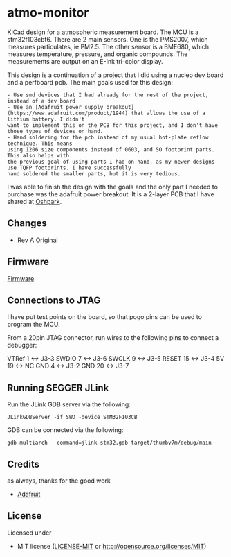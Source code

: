 # atmo-monitor

KiCad design for a atmospheric measurement board. The MCU is a
stm32f103cbt6. There are 2 main sensors. One is the PMS2007, which
measures particulates, ie PM2.5. The other sensor is a BME680, which
measures temperature, pressure, and organic compounds. The
measurements are output on an E-Ink tri-color display.

This design is a continuation of a project that I did using a nucleo dev board
and a perfboard pcb. The main goals used for this design:

    - Use smd devices that I had already for the rest of the project, instead of a dev board
    - Use an [Adafruit power supply breakout](https://www.adafruit.com/product/1944) that allows the use of a lithium battery. I didn't
    want to implement this on the PCB for this project, and I don't have those types of devices on hand.
    - Hand soldering for the pcb instead of my usual hot-plate reflow technique. This means
    using 1206 size components instead of 0603, and SO footprint parts. This also helps with
    the previous goal of using parts I had on hand, as my newer designs use TQFP footprints. I have successfully
    hand soldered the smaller parts, but it is very tedious.

I was able to finish the design with the goals and the only part I needed to purchase was the adafruit power breakout. It
is a 2-layer PCB that I have shared at [Oshpark](https://oshpark.com/shared_projects/oVsTK2Hw).

## Changes

- Rev A
  Original

## Firmware

[Firmware](https://github.com/gpgreen/atmo-monitor-stm32)

## Connections to JTAG

I have put test points on the board, so that pogo pins can be used to program
the MCU.

From a 20pin JTAG connector, run wires to the following pins to connect a debugger:

VTRef 1  <-> J3-3
SWDIO 7  <-> J3-6
SWCLK 9  <-> J3-5
RESET 15 <-> J3-4
5V    19 <-> NC
GND   4  <-> J3-2
GND   20 <-> J3-7

## Running SEGGER JLink

Run the JLink GDB server via the following:
```
JLinkGDBServer -if SWD -device STM32F103CB
```

GDB can be connected via the following:
```
gdb-multiarch --command=jlink-stm32.gdb target/thumbv7m/debug/main
```

## Credits

as always, thanks for the good work
- [Adafruit](https://www.adafruit.com)

## License

Licensed under

- MIT license ([LICENSE-MIT](LICENSE-MIT) or http://opensource.org/licenses/MIT)

